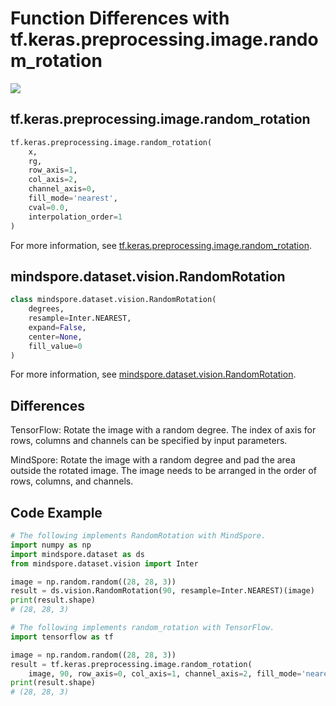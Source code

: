 # Function Differences with tf.keras.preprocessing.image.random_rotation

<a href="https://gitee.com/mindspore/docs/blob/r2.0.0-alpha/docs/mindspore/source_en/note/api_mapping/tensorflow_diff/random_rotation.md" target="_blank"><img src="https://mindspore-website.obs.cn-north-4.myhuaweicloud.com/website-images/master/resource/_static/logo_source_en.png"></a>

## tf.keras.preprocessing.image.random_rotation

```python
tf.keras.preprocessing.image.random_rotation(
    x,
    rg,
    row_axis=1,
    col_axis=2,
    channel_axis=0,
    fill_mode='nearest',
    cval=0.0,
    interpolation_order=1
)
```

For more information, see [tf.keras.preprocessing.image.random_rotation](https://www.tensorflow.org/versions/r1.15/api_docs/python/tf/keras/preprocessing/image/random_rotation).

## mindspore.dataset.vision.RandomRotation

```python
class mindspore.dataset.vision.RandomRotation(
    degrees,
    resample=Inter.NEAREST,
    expand=False,
    center=None,
    fill_value=0
)
```

For more information, see [mindspore.dataset.vision.RandomRotation](https://mindspore.cn/docs/en/r2.0.0-alpha/api_python/dataset_vision/mindspore.dataset.vision.RandomRotation.html#mindspore.dataset.vision.RandomRotation).

## Differences

TensorFlow: Rotate the image with a random degree. The index of axis for rows, columns and channels can be specified by input parameters.

MindSpore: Rotate the image with a random degree and pad the area outside the rotated image. The image needs to be arranged in the order of rows, columns, and channels.

## Code Example

```python
# The following implements RandomRotation with MindSpore.
import numpy as np
import mindspore.dataset as ds
from mindspore.dataset.vision import Inter

image = np.random.random((28, 28, 3))
result = ds.vision.RandomRotation(90, resample=Inter.NEAREST)(image)
print(result.shape)
# (28, 28, 3)

# The following implements random_rotation with TensorFlow.
import tensorflow as tf

image = np.random.random((28, 28, 3))
result = tf.keras.preprocessing.image.random_rotation(
    image, 90, row_axis=0, col_axis=1, channel_axis=2, fill_mode='nearest')
print(result.shape)
# (28, 28, 3)
```
